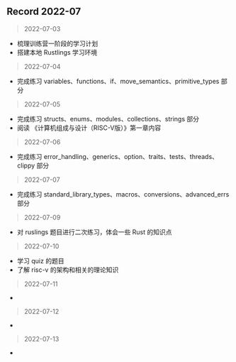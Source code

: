 ## Record 2022-07

> 2022-07-03  
- 梳理训练营一阶段的学习计划
- 搭建本地 Rustlings 学习环境

> 2022-07-04
- 完成练习 variables、functions、if、move_semantics、primitive_types 部分

> 2022-07-05
- 完成练习 structs、enums、modules、collections、strings 部分
- 阅读 《计算机组成与设计（RISC-V版）》第一章内容

> 2022-07-06
- 完成练习 error_handling、generics、option、traits、tests、threads、clippy 部分

> 2022-07-07
- 完成练习 standard_library_types、macros、conversions、advanced_errs 部分

> 2022-07-09
- 对 ruslings 题目进行二次练习，体会一些 Rust 的知识点

> 2022-07-10
- 学习 quiz 的题目
- 了解 risc-v 的架构和相关的理论知识

> 2022-07-11
- 

> 2022-07-12
- 

> 2022-07-13
- 
